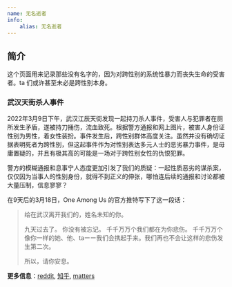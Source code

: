 ```yaml
---
name: 无名逝者
info:
    alias: 无名逝者
---
```


## 简介

这个页面用来记录那些没有名字的，因为对跨性别的系统性暴力而丧失生命的受害者。ta 们或许甚至未必是跨性别本身。

### 武汉天街杀人事件

2022年3月9日下午，武汉江辰天街发现一起持刀杀人事件，受害人与犯罪者在厕所发生矛盾，遂被持刀捅伤，流血致死。根据警方通报和网上图片，被害人身份证性别为男性，着女性装扮。事件发生后，跨性别群体高度关注。虽然并没有确切证据表明死者为跨性别，但这起事件作为对性别表达多元人士的恶劣暴力事件，是毋庸置疑的，并且有极其高的可能是一场对于跨性别女性的仇恨犯罪。

警方的模糊通报和息事宁人态度更加引发了我们的质疑：一起性质恶劣的谋杀案，仅仅因为当事人的性别身份，就得不到正义的伸张，哪怕连后续的通报和讨论都被大量压制，信息寥寥？

在9天后的3月18日，One Among Us 的官方推特写下了这一段话：

> 给在武汉离开我们的，姓名未知的你。
>
> 九天过去了。
> 你没有被忘记。
> 千千万万个我们都在为你悲伤。
> 千千万万个像你一样的她、他、taーー我们会携起手来。我们再也不会让这样的悲伤发生第二次。
>
> 所以，请你安息。

**更多信息**：[reddit](https://www.reddit.com/r/China_irl/comments/tb0sen/%E6%AD%A6%E6%B1%89%E5%A4%A9%E8%A1%97%E5%8F%91%E7%94%9F%E6%9D%80%E4%BA%BA%E6%A1%88%E7%96%91%E4%BC%BC%E6%98%AF%E5%AF%B9%E8%B7%A8%E6%80%A7%E5%88%AB%E5%A5%B3%E6%80%A7%E7%9A%84%E4%BB%87%E6%81%A8%E7%8A%AF%E7%BD%AA%E7%9B%B8%E5%85%B3%E8%AF%9D%E9%A2%98%E5%92%8C%E5%BE%AE%E5%8D%9A%E6%AD%A3%E8%A2%AB%E5%A4%A7%E9%87%8F%E5%88%A0%E9%99%A4/), [知乎](https://zhuanlan.zhihu.com/p/478944139), [matters](https://matters.news/@cprpoffice/254661-%E6%AD%A6%E6%B1%89%E5%A4%A9%E8%A1%97%E6%9D%80%E4%BA%BA%E6%A1%88%E5%88%9D%E6%AD%A5%E6%8E%A2%E7%A9%B6-%E6%AD%BB%E8%80%85%E5%88%B0%E5%BA%95%E6%98%AF%E4%B8%8D%E6%98%AF%E8%B7%A8%E6%80%A7%E5%88%AB%E5%A5%B3%E6%80%A7-bafyreicv5icunxpsd2jxfdfkxhk5p4waxyxge7c4cvektwtyzkjfqjoreu)
